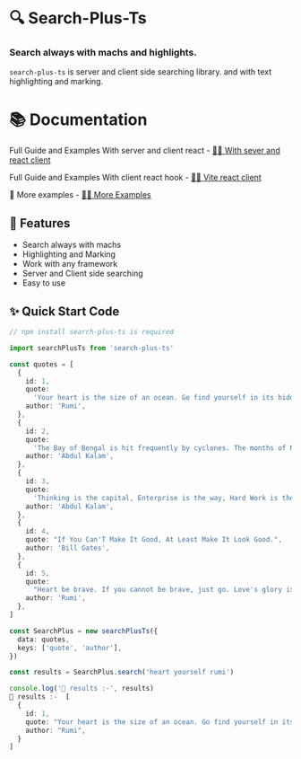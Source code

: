 # 🔍 Search-Plus-Ts

### Search always with machs and highlights.

`search-plus-ts` is server and client side searching library. and with text highlighting and marking.

# 📚 Documentation

Full Guide and Examples With server and client react - [👩‍💻 With sever and react client ](https://github.com/devgauravjatt/search-plus-ts/tree/examples/with-server-and-client)

Full Guide and Examples With client react hook - [👩‍💻 Vite react client](https://github.com/devgauravjatt/search-plus-ts/tree/examples/vite-react-client)

🧨 More examples - [👩‍💻 More Examples ](https://github.com/devgauravjatt/search-plus-ts/tree/examples)

## 🚀 Features

- Search always with machs
- Highlighting and Marking
- Work with any framework
- Server and Client side searching
- Easy to use

## ✨ Quick Start Code

```ts
// npm install search-plus-ts is required

import searchPlusTs from 'search-plus-ts'

const quotes = [
  {
    id: 1,
    quote:
      'Your heart is the size of an ocean. Go find yourself in its hidden depths.',
    author: 'Rumi',
  },
  {
    id: 2,
    quote:
      'The Bay of Bengal is hit frequently by cyclones. The months of November and May, in particular, are dangerous in this regard.',
    author: 'Abdul Kalam',
  },
  {
    id: 3,
    quote:
      'Thinking is the capital, Enterprise is the way, Hard Work is the solution.',
    author: 'Abdul Kalam',
  },
  {
    id: 4,
    quote: "If You Can'T Make It Good, At Least Make It Look Good.",
    author: 'Bill Gates',
  },
  {
    id: 5,
    quote:
      "Heart be brave. If you cannot be brave, just go. Love's glory is not a small thing.",
    author: 'Rumi',
  },
]

const SearchPlus = new searchPlusTs({
  data: quotes,
  keys: ['quote', 'author'],
})

const results = SearchPlus.search('heart yourself rumi')

console.log('🚀 results :-', results)
🚀 results :-  [
  {
    id: 1,
    quote: "Your heart is the size of an ocean. Go find yourself in its hidden depths.",
    author: "Rumi",
  }
]
```
